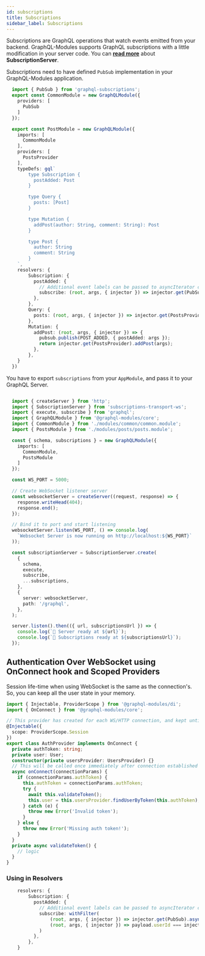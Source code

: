 ```yaml
---
id: subscriptions
title: Subscriptions
sidebar_label: Subscriptions
---
```


Subscriptions are GraphQL operations that watch events emitted from your backend. GraphQL-Modules supports GraphQL subscriptions with a little modification in your server code. You can **[read more](https://github.com/apollographql/subscriptions-transport-ws)** about **SubscriptionServer**.

Subscriptions need to have defined `PubSub` implementation in your GraphQL-Modules application.

```typescript
  import { PubSub } from 'graphql-subscriptions';
  export const CommonModule = new GraphQLModule({
    providers: [
      PubSub
    ]
  });
```

```typescript
  export const PostModule = new GraphQLModule({
    imports: [
      CommonModule
    ],
    providers: [
      PostsProvider
    ],
    typeDefs: gql`
        type Subscription {
          postAdded: Post
        }

        type Query {
          posts: [Post]
        }

        type Mutation {
          addPost(author: String, comment: String): Post
        }

        type Post {
          author: String
          comment: String
        }
    `,
    resolvers: {
        Subscription: {
          postAdded: {
            // Additional event labels can be passed to asyncIterator creation
            subscribe: (root, args, { injector }) => injector.get(PubSub).asyncIterator([POST_ADDED]),
          },
        },
        Query: {
          posts: (root, args, { injector }) => injector.get(PostsProvider).posts()
        },
        Mutation: {
          addPost: (root, args, { injector }) => {
            pubsub.publish(POST_ADDED, { postAdded: args });
            return injector.get(PostsProvider).addPost(args);
          },
        },
    }
  })
```

You have to export `subscriptions` from your `AppModule`, and pass it to your GraphQL Server.

```typescript

  import { createServer } from 'http';
  import { SubscriptionServer } from 'subscriptions-transport-ws';
  import { execute, subscribe } from 'graphql';
  import { GraphQLModule } from '@graphql-modules/core';
  import { CommonModule } from './modules/common/common.module';
  import { PostsModule } from './modules/posts/posts.module';

  const { schema, subscriptions } = new GraphQLModule({
    imports: [
      CommonModule,
      PostsModule
    ]
  });

  const WS_PORT = 5000;

  // Create WebSocket listener server
  const websocketServer = createServer((request, response) => {
    response.writeHead(404);
    response.end();
  });

  // Bind it to port and start listening
  websocketServer.listen(WS_PORT, () => console.log(
    `Websocket Server is now running on http://localhost:${WS_PORT}`
  ));

  const subscriptionServer = SubscriptionServer.create(
    {
      schema,
      execute,
      subscribe,
      ...subscriptions,
    },
    {
      server: websocketServer,
      path: '/graphql',
    },
  );

  server.listen().then(({ url, subscriptionsUrl }) => {
    console.log(`🚀 Server ready at ${url}`);
    console.log(`🚀 Subscriptions ready at ${subscriptionsUrl}`);
  });
```

## Authentication Over WebSocket using OnConnect hook and Scoped Providers

Session life-time when using WebSocket is the same as the connection's. So, you can keep all the user state in your memory.

```typescript
import { Injectable, ProviderScope } from '@graphql-modules/di';
import { OnConnect } from '@graphql-modules/core';

// This provider has created for each WS/HTTP connection, and kept until the connection is terminated
@Injectable({
  scope: ProviderScope.Session
})
export class AuthProvider implements OnConnect {
  private authToken: string;
  private user: User;
  constructor(private usersProvider: UsersProvider) {}
  // This will be called once immediately after connection established and the session is constructed.
  async onConnect(connectionParams) {
    if (connectionParams.authToken) {
      this.authToken = connectionParams.authToken;
      try {
        await this.validateToken();
        this.user = this.usersProvider.findUserByToken(this.authToken);
      } catch (e) {
        throw new Error('Invalid token');
      }
    } else {
      throw new Error('Missing auth token!');
    }
  }
  private async validateToken() {
    // logic
  }
}
```

### Using in Resolvers

```typescript
    resolvers: {
        Subscription: {
          postAdded: {
            // Additional event labels can be passed to asyncIterator creation
            subscribe: withFilter(
                (root, args, { injector }) => injector.get(PubSub).asyncIterator([POST_ADDED]),
                (root, args, { injector }) => payload.userId === injector.get(AuthProvider).user.id
            )
          },
        },
    }
```
